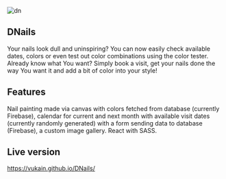![dn](https://user-images.githubusercontent.com/55598879/170723404-0c5a688e-08da-4e57-a213-c6abc36d5f21.jpg)

## DNails

Your nails look dull and uninspiring? You can now easily check available dates, colors or even test out color combinations using the color tester. Already know what You want? Simply book a visit, get your nails done the way You want it and add a bit of color into your style!

## Features

Nail painting made via canvas with colors fetched from database (currently Firebase), calendar for current and next month with available visit dates (currently randomly generated) with a form sending data to database (Firebase), a custom image gallery. React with SASS.

## Live version

https://vukain.github.io/DNails/
